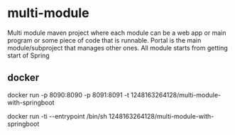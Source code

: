 # multi-module
Multi module maven project where each module can be a web app or main program or some piece of code that is runnable.
Portal is the main module/subproject that manages other ones.
All module starts from getting start of Spring


## docker
docker run -p 8090:8090 -p 8091:8091 -t 1248163264128/multi-module-with-springboot

docker run -ti --entrypoint /bin/sh 1248163264128/multi-module-with-springboot
